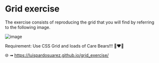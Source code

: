 # Grid exercise

The exercise consists of reproducing the grid that you will find by referring to the following image.

![image](https://github.com/luispardosuarez/grid_exercise/assets/144243096/91ebb4e3-5aa5-4022-b935-b68bc36286a8)

Requirement: Use CSS Grid and loads of Care Bears!!! 🐻❤️🐻

🌐 ➟ https://luispardosuarez.github.io/grid_exercise/
